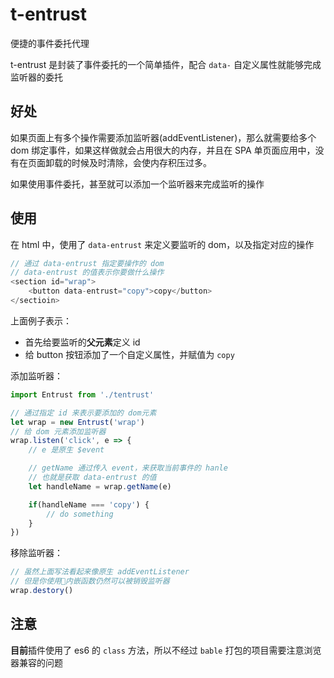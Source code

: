 # t-entrust
便捷的事件委托代理

t-entrust 是封装了事件委托的一个简单插件，配合 `data-` 自定义属性就能够完成监听器的委托

## 好处
如果页面上有多个操作需要添加监听器(addEventListener)，那么就需要给多个 dom 绑定事件，如果这样做就会占用很大的内存，并且在 SPA 单页面应用中，没有在页面卸载的时候及时清除，会使内存积压过多。

如果使用事件委托，甚至就可以添加一个监听器来完成监听的操作
## 使用
在 html 中，使用了 `data-entrust` 来定义要监听的 dom，以及指定对应的操作
```javascript
// 通过 data-entrust 指定要操作的 dom
// data-entrust 的值表示你要做什么操作
<section id="wrap">
    <button data-entrust="copy">copy</button>
</sectioin>
```

上面例子表示：
- 首先给要监听的**父元素**定义 id
- 给 button 按钮添加了一个自定义属性，并赋值为 `copy`

添加监听器：

```javascript
import Entrust from './tentrust'

// 通过指定 id 来表示要添加的 dom元素
let wrap = new Entrust('wrap')
// 给 dom 元素添加监听器
wrap.listen('click', e => {
    // e 是原生 $event

    // getName 通过传入 event，来获取当前事件的 hanle
    // 也就是获取 data-entrust 的值
    let handleName = wrap.getName(e)

    if(handleName === 'copy') {
        // do something
    }
})
```

移除监听器：

```javascript
// 虽然上面写法看起来像原生 addEventListener
// 但是你使用内嵌函数仍然可以被销毁监听器
wrap.destory()
```

## 注意
**目前**插件使用了 es6 的 `class` 方法，所以不经过 `bable` 打包的项目需要注意浏览器兼容的问题